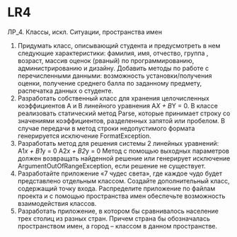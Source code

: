 # LR4
ЛР_4. Классы, искл. Ситуации, пространства имен
1.	Придумать класс, описывающий студента и предусмотреть в нем следующие характеристики: фамилия, имя, отчество, группа , возраст, массив оценок (рваный) по программированию, администрированию и  дизайну. Добавить методы по работе с перечисленными данными: возможность установки/получения оценки, получение среднего балла по заданному предмету, распечатка данных о студенте.
2.	Разработать собственный класс для хранения целочисленных коэффициентов А и В линейного уравнения A*X + B*Y = 0. В классе реализовать статический метод Parse, которые принимает строку со значениями коэффициентов, разделенных запятой или пробелом. В случае передачи в метод строки недопустимого формата генерируется исключение FormatException.
3.	Разработать метод для решения системы 2 линейных уравнений:
A1*x + B1*y = 0
A2*x + B2*y = 0
Метод с помощью выходных параметров должен возвращать найденной решение или генерирует исключение ArgumentOutOfRangeException, если решение не существует. 
4.	Разработайте приложение «7 чудес света», где каждое чудо будет представлено отдельным классом. Создайте дополнительный класс, содержащий точку входа. Распределите приложение по файлам проекта и с помощью пространства имен обеспечьте возможность взаимодействия классов. 
5.	Разработать приложение, в котором бы сравнивалось население трех столиц из разных стран. Причем страна бы обозначалась пространством имен, а город – классом в данном пространстве.
